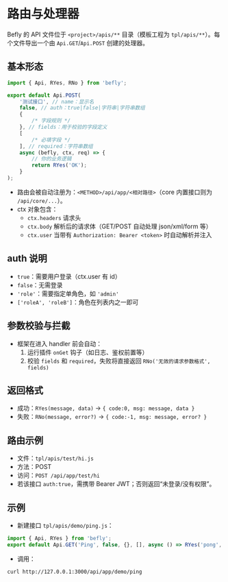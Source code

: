 # 路由与处理器

Befly 的 API 文件位于 `<project>/apis/**` 目录（模板工程为 `tpl/apis/**`）。每个文件导出一个由 `Api.GET`/`Api.POST` 创建的处理器。

## 基本形态

```js
import { Api, RYes, RNo } from 'befly';

export default Api.POST(
    '测试接口', // name：显示名
    false, // auth：true|false|字符串|字符串数组
    {
        /* 字段规则 */
    }, // fields：用于校验的字段定义
    [
        /* 必填字段 */
    ], // required：字符串数组
    async (befly, ctx, req) => {
        // 你的业务逻辑
        return RYes('OK');
    }
);
```

-   路由会被自动注册为：`<METHOD>/api/app/<相对路径>`（core 内置接口则为 `/api/core/...`）。
-   ctx 对象包含：
    -   `ctx.headers` 请求头
    -   `ctx.body` 解析后的请求体（GET/POST 自动处理 json/xml/form 等）
    -   `ctx.user` 当带有 `Authorization: Bearer <token>` 时自动解析并注入

## auth 说明

-   `true`：需要用户登录（ctx.user 有 id）
-   `false`：无需登录
-   `'role'`：需要指定单角色，如 `'admin'`
-   `['roleA', 'roleB']`：角色在列表内之一即可

## 参数校验与拦截

-   框架在进入 handler 前会自动：
    1. 运行插件 `onGet` 钩子（如日志、鉴权前置等）
    2. 校验 `fields` 和 `required`，失败将直接返回 `RNo('无效的请求参数格式', fields)`

## 返回格式

-   成功：`RYes(message, data)` → `{ code:0, msg: message, data }`
-   失败：`RNo(message, error?)` → `{ code:-1, msg: message, error? }`

## 路由示例

-   文件：`tpl/apis/test/hi.js`
-   方法：POST
-   访问：`POST /api/app/test/hi`
-   若该接口 `auth:true`，需携带 Bearer JWT；否则返回“未登录/没有权限”。

## 示例

-   新建接口 `tpl/apis/demo/ping.js`：

```js
import { Api, RYes } from 'befly';
export default Api.GET('Ping', false, {}, [], async () => RYes('pong', { now: Date.now() }));
```

-   调用：

```
curl http://127.0.0.1:3000/api/app/demo/ping
```
